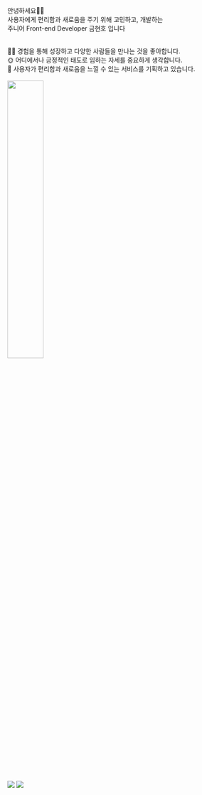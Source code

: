 <div> 

<div>  
  안녕하세요👋🏻 <br/>
  사용자에게 편리함과 새로움을 주기 위해 고민하고, 개발하는  <br/>
  주니어 Front-end Developer 금현호 입니다  <br/>
  </div> <br/>
  
  🙌🏻 경험을 통해 성장하고 다양한 사람들을 만나는 것을 좋아합니다.  <br/>
🌞 어디에서나 긍정적인 태도로 임하는 자세를 중요하게 생각합니다.  <br/>
🔮 사용자가 편리함과 새로움을 느낄 수 있는 서비스를 기획하고 있습니다.  <br/>
  <br/>
<img width='40%' src="http://mazassumnida.wtf/api/generate_badge?boj=ghh357"/>
<div>
    <a href="mailto:﻿"ghh357@naver.com"><span><img src="https://img.shields.io/badge/Mail-EA4335?style=flat-square&logo=Gmail&logoColor=white"/></span></a>
    <a href="https://www.instagram.com/gusgh_gold/"><img src="https://img.shields.io/badge/Instagram-E4405F?style=flat-square&logo=Instagram&logoColor=white&link="https://www.instagram.com/gold___h.h/"/></a>&nbsp                         </div>
    
  

</div>
